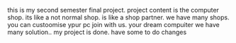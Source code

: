 this is my second semester final project. project content is the computer shop. its like a not normal shop. is like a shop partner. we have many shops. you can custoomise ypur pc join with us. your dream compuiter we have many solution.. my project is done. have some to do changes
